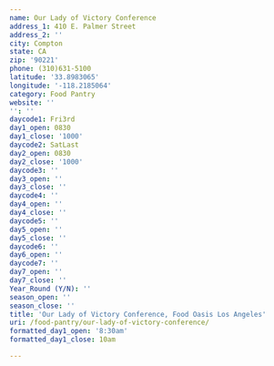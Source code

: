 ```yaml
---
name: Our Lady of Victory Conference
address_1: 410 E. Palmer Street
address_2: ''
city: Compton
state: CA
zip: '90221'
phone: (310)631-5100
latitude: '33.8983065'
longitude: '-118.2185064'
category: Food Pantry
website: ''
'': ''
daycode1: Fri3rd
day1_open: 0830
day1_close: '1000'
daycode2: SatLast
day2_open: 0830
day2_close: '1000'
daycode3: ''
day3_open: ''
day3_close: ''
daycode4: ''
day4_open: ''
day4_close: ''
daycode5: ''
day5_open: ''
day5_close: ''
daycode6: ''
day6_open: ''
daycode7: ''
day7_open: ''
day7_close: ''
Year_Round (Y/N): ''
season_open: ''
season_close: ''
title: 'Our Lady of Victory Conference, Food Oasis Los Angeles'
uri: /food-pantry/our-lady-of-victory-conference/
formatted_day1_open: '8:30am'
formatted_day1_close: 10am

---
```

